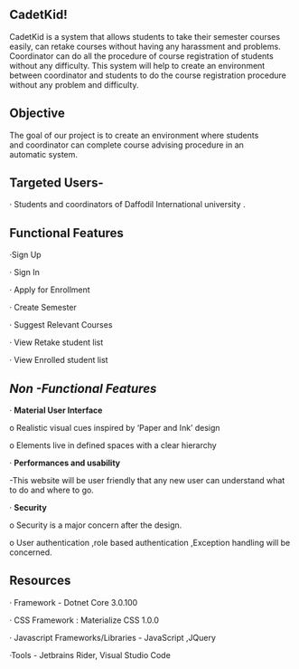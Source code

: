 

## **CadetKid!**

CadetKid is a system that allows students to take their semester courses easily, can retake courses without having any harassment and problems. Coordinator can do all the procedure of course registration of students without any difficulty. This system will help to create an environment between coordinator and students to do the course registration procedure without any problem and difficulty.

## **Objective**

The goal of our project is to create an environment where students  
and coordinator can complete course advising procedure in an  
automatic system.

## **Targeted Users-**

· Students and coordinators of Daffodil International university .

## **Functional Features**

·Sign Up

· Sign In

· Apply for Enrollment

· Create Semester

· Suggest Relevant Courses

· View Retake student list

· View Enrolled student list



## *Non -Functional Features*

· **Material User Interface**

o Realistic visual cues inspired by ‘Paper and Ink’ design

o Elements live in defined spaces with a clear hierarchy

· **Performances and usability**

 -This website will be user friendly that any new user can understand what to do and where to go.

· **Security**

o Security is a major concern after the design.

o User authentication ,role based authentication ,Exception handling will be concerned.

## **Resources**

· Framework - Dotnet Core 3.0.100

· CSS Framework : Materialize CSS 1.0.0

· Javascript Frameworks/Libraries - JavaScript ,JQuery

·Tools - Jetbrains Rider, Visual Studio Code
